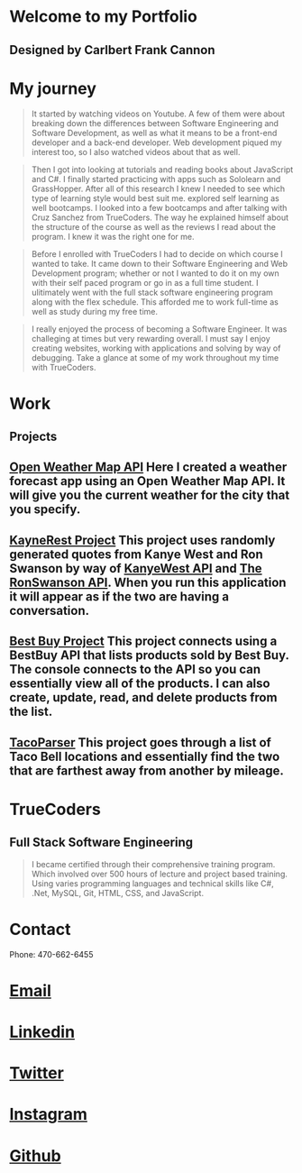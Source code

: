 # Welcome to my Portfolio

##  Designed by Carlbert Frank Cannon
					
					
#  My journey
							
> It started by watching videos on Youtube. A few of them were about breaking down the differences between 
> Software Engineering and Software Development, as well as what it means to be a front-end developer and a 
> back-end developer. Web development piqued my interest too, so I also watched videos about that as well. 

> Then I got into looking at tutorials and reading books about JavaScript and C#. 
> I finally started practicing with apps such as Sololearn and GrassHopper. 
> After all of this research I knew I needed to see which type of learning style would best suit me.
> explored self learning as well bootcamps. I looked into a few bootcamps and after talking with 
> Cruz Sanchez from TrueCoders. The way he explained himself about the structure of the course as well 
> as the reviews I read about the program. I knew it was the right one for me.
								
								
> Before I enrolled with TrueCoders I had to decide on which course I wanted to take. It came down to their 
> Software Engineering and Web Development program; whether or not I wanted to do it on my own with their self 
> paced program or go in as a full time student. I ulitimately went with the full stack software engineering program 
> along with the flex schedule. This afforded me to work full-time as well as study during my free time.
								
> I really enjoyed the process of becoming a Software Engineer. It was challeging at times but very rewarding overall. 
> I must say I enjoy creating websites, working with applications and solving by way of debugging.
> Take a glance at some of my work throughout my time with TrueCoders.
						

 # Work 
							
##  Projects
								
##  [Open Weather Map API](https://github.com/CarlbertCannon/OpenWeatherMapAPI) Here I created a weather forecast app using an Open Weather Map API. It will give you the current weather for the city that you specify.

##  [KayneRest Project](https://github.com/CarlbertCannon/KanyeWest) This project uses randomly generated quotes from Kanye West and Ron Swanson by way of [KanyeWest API](https://api.kanye.rest) and [The RonSwanson API](https://ron-swanson-quotes.herokuapp.com/v2/quotes). When you run this application it will appear as if the two are having a conversation.

##  [Best Buy Project](https://github.com/CarlbertCannon/BestBuyBestPractices) This project connects using a BestBuy API that lists products sold by Best Buy. The console connects to the API so you can essentially view all of the products. I can also create, update, read, and delete products from the list.

##  [TacoParser](https://github.com/CarlbertCannon/TacoParser) This project goes through a list of Taco Bell locations and essentially find the two that are farthest away from another by mileage.
							
						
						
#  TrueCoders

##  Full Stack Software Engineering

> I became certified through their comprehensive training program. 
> Which involved over 500 hours of lecture and project based training.
> Using varies programming languages and technical skills like C#,
> .Net, MySQL, Git, HTML, CSS, and JavaScript.
							

#  Contact
							
							
							
Phone: 470-662-6455
#  [Email](mailto:51percentbetter@gmail.com)
#  [Linkedin](https://www.linkedin.com/in/carlbert-cannon-02b4978b/)
#  [Twitter](https://twitter.com/FrankCannon85)
#  [Instagram](https://www.instagram.com/51percentbetter/)
#  [Github](https://github.com/CarlbertCannon)
								


								
								

								
							

